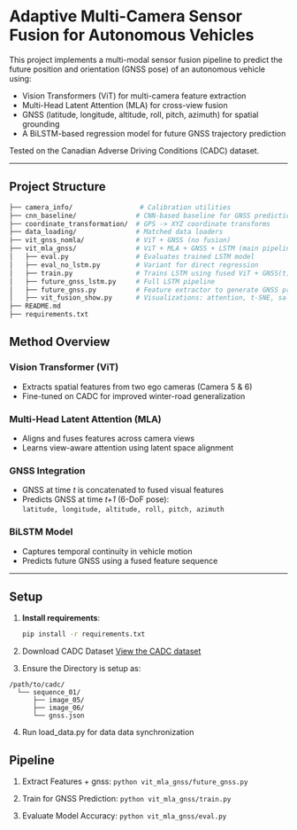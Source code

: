 
# Adaptive Multi-Camera Sensor Fusion for Autonomous Vehicles

This project implements a multi-modal sensor fusion pipeline to predict the future position and orientation (GNSS pose) of an autonomous vehicle using:

- Vision Transformers (ViT) for multi-camera feature extraction
- Multi-Head Latent Attention (MLA) for cross-view fusion
- GNSS (latitude, longitude, altitude, roll, pitch, azimuth) for spatial grounding
- A BiLSTM-based regression model for future GNSS trajectory prediction

Tested on the Canadian Adverse Driving Conditions (CADC) dataset.

---

##  Project Structure

```bash
├── camera_info/                 # Calibration utilities
├── cnn_baseline/               # CNN-based baseline for GNSS prediction
├── coordinate_transformation/  # GPS -> XYZ coordinate transforms
├── data_loading/               # Matched data loaders
├── vit_gnss_nomla/             # ViT + GNSS (no fusion)
├── vit_mla_gnss/               # ViT + MLA + GNSS + LSTM (main pipeline)
│   ├── eval.py                 # Evaluates trained LSTM model
│   ├── eval_no_lstm.py         # Variant for direct regression
│   ├── train.py                # Trains LSTM using fused ViT + GNSS(t) -> GNSS(t+1)
│   ├── future_gnss_lstm.py     # Full LSTM pipeline
│   ├── future_gnss.py          # Feature extractor to generate GNSS prediction data
│   ├── vit_fusion_show.py      # Visualizations: attention, t-SNE, saliency maps
├── README.md
├── requirements.txt
```
##  Method Overview

###  Vision Transformer (ViT)
- Extracts spatial features from two ego cameras (Camera 5 & 6)
- Fine-tuned on CADC for improved winter-road generalization

###  Multi-Head Latent Attention (MLA)
- Aligns and fuses features across camera views
- Learns view-aware attention using latent space alignment

### GNSS Integration
- GNSS at time *t* is concatenated to fused visual features
- Predicts GNSS at time *t+1* (6-DoF pose):  
  `latitude, longitude, altitude, roll, pitch, azimuth`

###  BiLSTM Model
- Captures temporal continuity in vehicle motion
- Predicts future GNSS using a fused feature sequence

---

##  Setup

1. **Install requirements**:
   ```bash
   pip install -r requirements.txt

2. Download CADC Dataset [View the CADC dataset](https://github.com/mpitropov/cadc_devkit/tree/master)


3. Ensure the Directory is setup as:
```
/path/to/cadc/
  └── sequence_01/
      ├── image_05/
      ├── image_06/
      └── gnss.json
```
4. Run load_data.py for data data synchronization 

## Pipeline 

1. Extract Features + gnss: ```python vit_mla_gnss/future_gnss.py```

2. Train for GNSS Prediction: ```python vit_mla_gnss/train.py```

3. Evaluate Model Accuracy: ```python vit_mla_gnss/eval.py```


